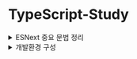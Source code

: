 #	TypeScript-Study

<details>
<summary>ESNext 중요 문법 정리</summary>
<div markdown="1">

  ## ESNEXT(ECMAScript2015~2019) 중요 문법 정리

1. 비구조화 할당

   ``` javascript
   //비구조할당
   let person = {name: "minje", age: 24}
   let {name, age} = person
   
   //비구조할당, 잔여연산자
   let array = [1,2,3,4]
   let [head, ...rest] = array //head = 1, rest = [2,3,4]
   ```

   비구조화 할당을 통해 각 맵버를 쉽게 얻을 수 있다.

2. 화살표 함수

   ``` javascript
   function add(a, b) {return a + b}
   const add = (a, b) => a + b
   ```

   화살표 함수를 이용하면 코드를 간결하게 작성 할 수 있다

3. 클래스

   ``` javascript
   abstract class Animal{
     constructor(public name?: string, public age?:number)
     abstract say(): string
   }
   class Cat extends Animal{
     say(){return '야옹'}
   }
   class Dog extends Animal{
     say(){return '멍멍'}
   }
   const animal[] = Animal{[new
   ```

4. 모듈

   ``` javascript
   export default function a()
   import a from 'a'
   
   export function a()
   import { a } from 'a'
   ```

5. 생성기

   ``` javascript
   function* gen(){
     yield* [1,2]
   }
   for(let value of gen()) console.log(value) //1, 2
   ```

   생성기는 function*과 yield 키워드를 이용해 만든다.

6. promise와 async/await 구문

   ``` javascript
   async function get(){
     let values = []
     values.push(await Promise.resolve(1))
     values.push(await Promise.resolve(2))
     values.push(await Promise.resolve(3))
     return values
   }
   
   get().then(values => console.log(values)) // [1,2,3]
   ```

   async 사용한 함수는 await 키워드를 사용할 수 있다. await는 Promise 객체를 해소해 get함수에 [1,2,3] 값을 Promise 형태로 반환 한다.

   get함수가 반환한 Promise객체는 then 메서드로 실제값을 얻을 수 있다.

7. 삼항연산자

   ``` javascript
   const a = fasle
   
   a ? console.log("진실") : console.log("거짓") // 거짓
   
   const a = 10
   
   a == 10 ? console.log("진실") : console.log("거짓") // 진실
   ```

   삼항연산자는 의외로 사용되는 곳들이 많고 사용법도 쉽다.

   

   </div>
   </details>

<details>
<summary>개발환경 구성</summary>
<div markdown="2">

1. 

</div></details>

</details>